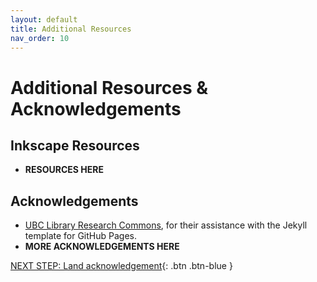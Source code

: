 ```yaml
---
layout: default
title: Additional Resources
nav_order: 10
---
```

# Additional Resources & Acknowledgements

## Inkscape Resources
- **RESOURCES HERE**

## Acknowledgements

- [UBC Library Research Commons](https://github.com/ubc-library-rc/), for their assistance with the Jekyll template for GitHub Pages.
- **MORE ACKNOWLEDGEMENTS HERE**

[NEXT STEP: Land acknowledgement](land-acknowledgement.html){: .btn .btn-blue }
